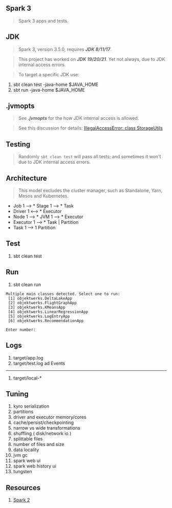 Spark 3
-------
>Spark 3 apps and tests.

JDK
---
>Spark 3, version 3.5.0, requires ***JDK 8/11/17***.

>This project has worked on ***JDK 19/20/21***. Yet not always, due to JDK internal access errors.

>To target a specific JDK use:

1. sbt clean test -java-home $JAVA_HOME
2. sbt run -java-home $JAVA_HOME

.jvmopts
--------
>See ***.jvmopts*** for the how JDK internal access is allowed.

>See this discussion for details: [IllegalAccessError: class StorageUtils](https://stackoverflow.com/questions/72724816/running-unit-tests-with-spark-3-3-0-on-java-17-fails-with-illegalaccesserror-cl)

Testing
-------
>Randomly ```sbt clean test``` will pass all tests; and sometimes it won't due to JDK internal access errors. 

Architecture
------------
>This model excludes the cluster manager, such as Standalone, Yarn, Mesos and Kubernetes.
* Job 1 --> * Stage 1 --> * Task
* Driver 1 <--> * Executor
* Node 1 --> * JVM 1 --> * Executor
* Executor 1 --> * Task | Partition
* Task 1 --> 1 Partition

Test
----
1. sbt clean test

Run
---
1. sbt clean run
```
Multiple main classes detected. Select one to run:
 [1] objektwerks.DeltaLakeApp
 [2] objektwerks.FlightGraphApp
 [3] objektwerks.KMeansApp
 [4] objektwerks.LinearRegressionApp
 [5] objektwerks.LogEntryApp
 [6] objektwerks.RecommendationApp

Enter number:
```

Logs
----
1. target/app.log
2. target/test.log
ad
Events
------
1. target/local-*

Tuning
------
1. kyro serialization
2. partitions
3. driver and executor memory/cores
4. cache/persist/checkpointing
5. narrow vs wide transformations
6. shuffling ( disk/network io )
7. splittable files
8. number of files and size
9. data locality
10. jvm gc
11. spark web ui
12. spark web history ui
13. tungsten

Resources
---------
1. [Spark 2](https://github.com/objektwerks/spark)
